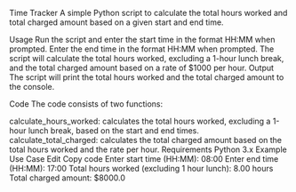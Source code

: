 Time Tracker
A simple Python script to calculate the total hours worked and total charged amount based on a given start and end time.

Usage
Run the script and enter the start time in the format HH:MM when prompted.
Enter the end time in the format HH:MM when prompted.
The script will calculate the total hours worked, excluding a 1-hour lunch break, and the total charged amount based on a rate of $1000 per hour.
Output
The script will print the total hours worked and the total charged amount to the console.

Code
The code consists of two functions:

calculate_hours_worked: calculates the total hours worked, excluding a 1-hour lunch break, based on the start and end times.
calculate_total_charged: calculates the total charged amount based on the total hours worked and the rate per hour.
Requirements
Python 3.x
Example Use Case
Edit
Copy code
Enter start time (HH:MM): 08:00
Enter end time (HH:MM): 17:00
Total hours worked (excluding 1 hour lunch): 8.00 hours
Total charged amount: $8000.0
